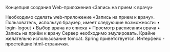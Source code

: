 Концепция создания Web-приложения «Запись на прием к врачу»

Необходимо сделать web-приложение «Запись на прием к врачу».
Пользователь, используя браузер, имеет следующие возможности:
• login-logout
• Выбор врача из списка
• Просмотр расписания врача
• Запись на приём к врачу
Сервер необходимо эмулировать. Крайне желательно использование tomcat. Spring приветствуется. Интерфейс - простейшие html-странички.
